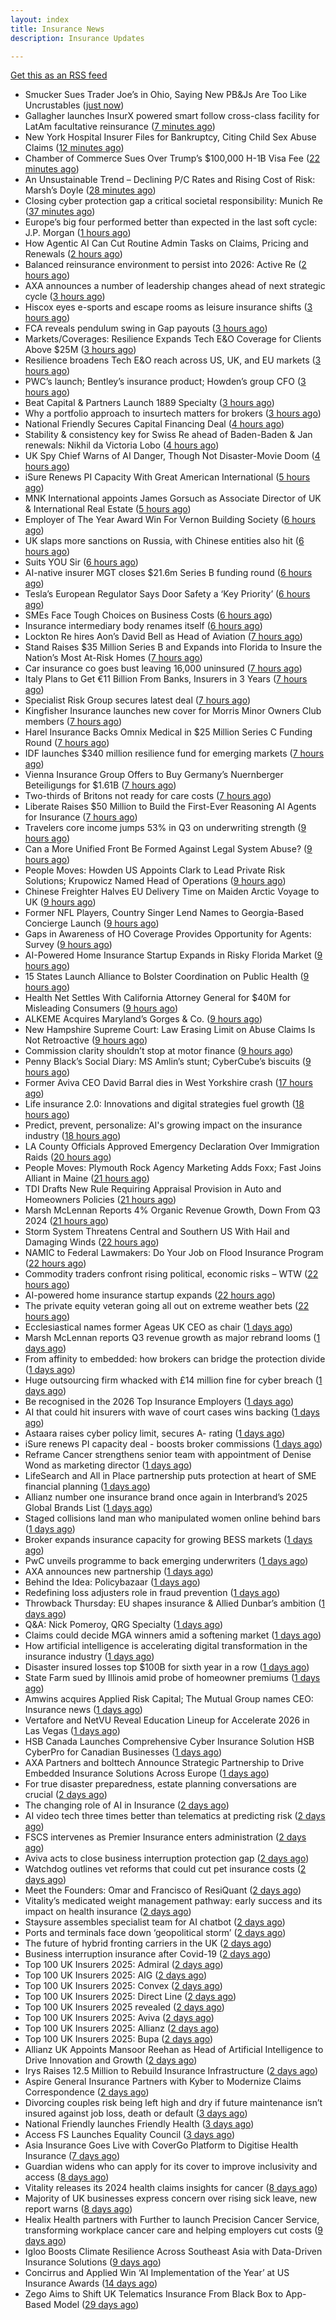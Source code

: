```yaml
---
layout: index
title: Insurance News
description: Insurance Updates

---
```


[Get this as an RSS feed](/insurance.rss)

<!-- news_marker starts -->
- Smucker Sues Trader Joe’s in Ohio, Saying New PB&Js Are Too Like Uncrustables ([just now](https://www.insurancejournal.com/news/midwest/2025/10/17/844176.htm))
- Gallagher launches InsurX powered smart follow cross-class facility for LatAm facultative reinsurance ([7 minutes ago](https://www.reinsurancene.ws/gallagher-launches-insurx-powered-smart-follow-cross-class-facility-for-latam-facultative-reinsurance/))
- New York Hospital Insurer Files for Bankruptcy, Citing Child Sex Abuse Claims ([12 minutes ago](https://www.insurancejournal.com/news/east/2025/10/17/844171.htm))
- Chamber of Commerce Sues Over Trump’s $100,000 H-1B Visa Fee ([22 minutes ago](https://www.insurancejournal.com/news/national/2025/10/17/844154.htm))
- An Unsustainable Trend – Declining P/C Rates and Rising Cost of Risk: Marsh’s Doyle ([28 minutes ago](https://www.insurancejournal.com/news/international/2025/10/17/844140.htm))
- Closing cyber protection gap a critical societal responsibility: Munich Re ([37 minutes ago](https://www.reinsurancene.ws/closing-cyber-protection-gap-a-critical-societal-responsibility-munich-re/))
- Europe’s big four performed better than expected in the last soft cycle: J.P. Morgan ([1 hours ago](https://www.reinsurancene.ws/europes-big-four-performed-better-than-expected-in-the-last-soft-cycle-j-p-morgan/))
- How Agentic AI Can Cut Routine Admin Tasks on Claims, Pricing and Renewals ([2 hours ago](https://insurance-edge.net/2025/10/17/how-agentic-ai-can-cut-routine-admin-tasks-on-claims-pricing-and-renewals/))
- Balanced reinsurance environment to persist into 2026: Active Re ([2 hours ago](https://www.reinsurancene.ws/balanced-reinsurance-environment-to-persist-into-2026-active-re/))
- AXA announces a number of leadership changes ahead of next strategic cycle ([3 hours ago](https://www.reinsurancene.ws/axa-announces-a-number-of-leadership-changes-ahead-of-next-strategic-cycle/))
- Hiscox eyes e-sports and escape rooms as leisure insurance shifts ([3 hours ago](https://www.insurancebusinessmag.com/uk/news/professional-liability/hiscox-eyes-esports-and-escape-rooms-as-leisure-insurance-shifts-553249.aspx))
- FCA reveals pendulum swing in Gap payouts ([3 hours ago](https://www.postonline.co.uk/news/7959226/fca-reveals-pendulum-swing-in-gap-payouts))
- Markets/Coverages: Resilience Expands Tech E&O Coverage for Clients Above $25M ([3 hours ago](https://www.insurancejournal.com/news/national/2025/10/17/844090.htm))
- Resilience broadens Tech E&O reach across US, UK, and EU markets ([3 hours ago](https://www.reinsurancene.ws/resilience-broadens-tech-eo-reach-across-us-uk-and-eu-markets/))
- PWC’s launch; Bentley’s insurance product; Howden’s group CFO ([3 hours ago](https://www.postonline.co.uk/news/7959205/pwc%E2%80%99s-launch-bentley%E2%80%99s-insurance-product-howden%E2%80%99s-group-cfo))
- Beat Capital & Partners Launch 1889 Specialty ([3 hours ago](https://insurance-edge.net/2025/10/17/beat-capital-partners-launch-1889-specialty/))
- Why a portfolio approach to insurtech matters for brokers ([3 hours ago](https://www.insurancebusinessmag.com/uk/news/technology/why-a-portfolio-approach-to-insurtech-matters-for-brokers-553388.aspx))
- National Friendly Secures Capital Financing Deal ([4 hours ago](https://insurance-edge.net/2025/10/17/national-friendly-secures-capital-financing-deal/))
- Stability & consistency key for Swiss Re ahead of Baden-Baden & Jan renewals: Nikhil da Victoria Lobo ([4 hours ago](https://www.reinsurancene.ws/stability-consistency-key-for-swiss-re-ahead-of-baden-baden-jan-renewals-nikhil-da-victoria-lobo/))
- UK Spy Chief Warns of AI Danger, Though Not Disaster-Movie Doom ([4 hours ago](https://www.insurancejournal.com/news/international/2025/10/17/844122.htm))
- iSure Renews PI Capacity With Great American International ([5 hours ago](https://insurance-edge.net/2025/10/17/isure-renews-pi-capacity-with-great-american-international/))
- MNK International appoints James Gorsuch as Associate Director of UK & International Real Estate ([5 hours ago](https://www.reinsurancene.ws/mnk-international-appoints-james-gorsuch-as-associate-director-of-uk-international-real-estate/))
- Employer of The Year Award Win For Vernon Building Society ([6 hours ago](https://insurance-edge.net/2025/10/17/employer-of-the-year-award-win-for-vernon-building-society/))
- UK slaps more sanctions on Russia, with Chinese entities also hit ([6 hours ago](https://www.insurancebusinessmag.com/uk/news/marine/uk-slaps-more-sanctions-on-russia-with-chinese-entities-also-hit-553367.aspx))
- Suits YOU Sir ([6 hours ago](https://www.insurancebusinessmag.com/uk/news/auto-motor/suits-you-sir-553365.aspx))
- AI-native insurer MGT closes $21.6m Series B funding round ([6 hours ago](https://www.reinsurancene.ws/ai-native-insurer-mgt-closes-21-6m-series-b-funding-round/))
- Tesla’s European Regulator Says Door Safety a ‘Key Priority’ ([6 hours ago](https://www.insurancejournal.com/news/international/2025/10/17/844113.htm))
- SMEs Face Tough Choices on Business Costs ([6 hours ago](https://insurance-edge.net/2025/10/17/smes-face-tough-choices-on-business-costs/))
- Insurance intermediary body renames itself ([6 hours ago](https://www.insurancebusinessmag.com/uk/news/travel/insurance-intermediary-body-renames-itself-553359.aspx))
- Lockton Re hires Aon’s David Bell as Head of Aviation ([7 hours ago](https://www.reinsurancene.ws/lockton-re-hires-aons-david-bell-as-head-of-aviation/))
- Stand Raises $35 Million Series B and Expands into Florida to Insure the Nation’s Most At-Risk Homes ([7 hours ago](https://www.insurtechinsights.com/stand-raises-35-million-series-b-and-expands-into-florida-to-insure-the-nations-most-at-risk-homes/))
- Car insurance co goes bust leaving 16,000 uninsured ([7 hours ago](https://www.insurancebusinessmag.com/uk/news/auto-motor/car-insurance-co-goes-bust-leaving-16000-uninsured-553357.aspx))
- Italy Plans to Get €11 Billion From Banks, Insurers in 3 Years ([7 hours ago](https://www.insurancejournal.com/news/international/2025/10/17/844109.htm))
- Specialist Risk Group secures latest deal ([7 hours ago](https://www.insurancebusinessmag.com/uk/news/breaking-news/specialist-risk-group-secures-latest-deal-553355.aspx))
- Kingfisher Insurance launches new cover for Morris Minor Owners Club members ([7 hours ago](https://www.insurancebusinessmag.com/uk/news/auto-motor/kingfisher-insurance-launches-new-cover-for-morris-minor-owners-club-members-553354.aspx))
- Harel Insurance Backs Omnix Medical in $25 Million Series C Funding Round ([7 hours ago](https://www.insurtechinsights.com/harel-insurance-backs-omnix-medical-in-25-million-series-c-funding-round/))
- IDF launches $340 million resilience fund for emerging markets ([7 hours ago](https://www.insurancebusinessmag.com/uk/news/breaking-news/idf-launches-340-million-resilience-fund-for-emerging-markets-553353.aspx))
- Vienna Insurance Group Offers to Buy Germany’s Nuernberger Beteiligungs for $1.61B ([7 hours ago](https://www.insurancejournal.com/news/international/2025/10/17/844105.htm))
- Two-thirds of Britons not ready for care costs ([7 hours ago](https://www.insurancebusinessmag.com/uk/news/breaking-news/twothirds-of-britons-not-ready-for-care-costs-553351.aspx))
- Liberate Raises $50 Million to Build the First-Ever Reasoning AI Agents for Insurance ([7 hours ago](https://www.insurtechinsights.com/liberate-raises-50-million-to-build-the-first-ever-reasoning-ai-agents-for-insurance/))
- Travelers core income jumps 53% in Q3 on underwriting strength ([9 hours ago](https://www.insurancebusinessmag.com/uk/news/breaking-news/travelers-core-income-jumps-53-in-q3-on-underwriting-strength-553390.aspx))
- Can a More Unified Front Be Formed Against Legal System Abuse? ([9 hours ago](https://www.insurancejournal.com/news/national/2025/10/17/843927.htm))
- People Moves: Howden US Appoints Clark to Lead Private Risk Solutions; Krupowicz Named Head of Operations ([9 hours ago](https://www.insurancejournal.com/news/national/2025/10/17/844040.htm))
- Chinese Freighter Halves EU Delivery Time on Maiden Arctic Voyage to UK ([9 hours ago](https://www.insurancejournal.com/news/international/2025/10/17/843889.htm))
- Former NFL Players, Country Singer Lend Names to Georgia-Based Concierge Launch ([9 hours ago](https://www.insurancejournal.com/news/southeast/2025/10/17/844079.htm))
- Gaps in Awareness of HO Coverage Provides Opportunity for Agents: Survey ([9 hours ago](https://www.insurancejournal.com/news/national/2025/10/17/844098.htm))
- AI-Powered Home Insurance Startup Expands in Risky Florida Market ([9 hours ago](https://www.insurancejournal.com/news/southeast/2025/10/17/844092.htm))
- 15 States Launch Alliance to Bolster Coordination on Public Health ([9 hours ago](https://www.insurancejournal.com/news/east/2025/10/17/843923.htm))
- Health Net Settles With California Attorney General for $40M for Misleading Consumers ([9 hours ago](https://www.insurancejournal.com/news/west/2025/10/17/843857.htm))
- ALKEME Acquires Maryland’s Gorges & Co. ([9 hours ago](https://www.insurancejournal.com/news/east/2025/10/17/844065.htm))
- New Hampshire Supreme Court: Law Erasing Limit on Abuse Claims Is Not Retroactive ([9 hours ago](https://www.insurancejournal.com/news/east/2025/10/17/844013.htm))
- Commission clarity shouldn’t stop at motor finance ([9 hours ago](https://www.postonline.co.uk/regulation/7959217/commission-clarity-shouldn%E2%80%99t-stop-at-motor-finance))
- Penny Black’s Social Diary: MS Amlin’s stunt; CyberCube’s biscuits ([9 hours ago](https://www.postonline.co.uk/people/7959018/penny-black%E2%80%99s-social-diary-ms-amlin%E2%80%99s-stunt-cybercube%E2%80%99s-biscuits))
- Former Aviva CEO David Barral dies in West Yorkshire crash ([17 hours ago](https://www.insurancebusinessmag.com/uk/news/breaking-news/former-aviva-ceo-david-barral-dies-in-west-yorkshire-crash-553311.aspx))
- Life insurance 2.0: Innovations and digital strategies fuel growth ([18 hours ago](https://www.dig-in.com/opinion/innovations-and-digital-strategies-fuel-growth))
- Predict, prevent, personalize: AI's growing impact on the insurance industry ([18 hours ago](https://www.dig-in.com/opinion/ais-growing-impact-on-the-insurance-industry))
- LA County Officials Approved Emergency Declaration Over Immigration Raids ([20 hours ago](https://www.insurancejournal.com/news/west/2025/10/16/844076.htm))
- People Moves: Plymouth Rock Agency Marketing Adds Foxx; Fast Joins Alliant in Maine ([21 hours ago](https://www.insurancejournal.com/news/east/2025/10/16/843274.htm))
- TDI Drafts New Rule Requiring Appraisal Provision in Auto and Homeowners Policies ([21 hours ago](https://www.insurancejournal.com/news/southcentral/2025/10/16/844015.htm))
- Marsh McLennan Reports 4% Organic Revenue Growth, Down From Q3 2024 ([21 hours ago](https://www.insurancejournal.com/news/international/2025/10/16/844036.htm))
- Storm System Threatens Central and Southern US With Hail and Damaging Winds ([22 hours ago](https://www.insurancejournal.com/news/southcentral/2025/10/16/844024.htm))
- NAMIC to Federal Lawmakers: Do Your Job on Flood Insurance Program ([22 hours ago](https://www.insurancejournal.com/news/national/2025/10/16/843952.htm))
- Commodity traders confront rising political, economic risks – WTW ([22 hours ago](https://www.insurancebusinessmag.com/uk/news/breaking-news/commodity-traders-confront-rising-political-economic-risks--wtw-553288.aspx))
- AI-powered home insurance startup expands ([22 hours ago](https://www.dig-in.com/articles/ai-powered-home-insurance-startup-expands))
- The private equity veteran going all out on extreme weather bets ([22 hours ago](https://www.dig-in.com/articles/the-private-equity-veteran-going-all-out-on-extreme-weather-bets))
- Ecclesiastical names former Ageas UK CEO as chair ([1 days ago](https://www.postonline.co.uk/news/7959224/ecclesiastical-names-former-ageas-uk-ceo-as-chair))
- Marsh McLennan reports Q3 revenue growth as major rebrand looms ([1 days ago](https://www.insurancebusinessmag.com/uk/news/breaking-news/marsh-mclennan-reports-q3-revenue-growth-as-major-rebrand-looms-553225.aspx))
- From affinity to embedded: how brokers can bridge the protection divide ([1 days ago](https://www.insurancebusinessmag.com/uk/news/technology/from-affinity-to-embedded-how-brokers-can-bridge-the-protection-divide-553215.aspx))
- Huge outsourcing firm whacked with £14 million fine for cyber breach ([1 days ago](https://www.insurancebusinessmag.com/uk/news/cyber/huge-outsourcing-firm-whacked-with-14-million-fine-for-cyber-breach-553214.aspx))
- Be recognised in the 2026 Top Insurance Employers ([1 days ago](https://www.insurancebusinessmag.com/uk/news/breaking-news/be-recognised-in-the-2026-top-insurance-employers-553213.aspx))
- AI that could hit insurers with wave of court cases wins backing ([1 days ago](https://www.postonline.co.uk/claims/7959206/ai-that-could-hit-insurers-with-wave-of-court-cases-wins-backing))
- Astaara raises cyber policy limit, secures A- rating ([1 days ago](https://www.insurancebusinessmag.com/uk/news/cyber/astaara-raises-cyber-policy-limit-secures-a-rating-553203.aspx))
- iSure renews PI capacity deal - boosts broker commissions ([1 days ago](https://www.insurancebusinessmag.com/uk/news/professional-liability/isure-renews-pi-capacity-deal--boosts-broker-commissions-553201.aspx))
- Reframe Cancer strengthens senior team with appointment of Denise Wond as marketing director ([1 days ago](https://ifamagazine.com/reframe-cancer-strengthens-senior-team-with-appointment-of-denise-wond-as-marketing-director/))
- LifeSearch and All in Place partnership puts protection at heart of SME financial planning ([1 days ago](https://ifamagazine.com/lifesearch-and-all-in-place-partnership-puts-protection-at-heart-of-sme-financial-planning/))
- Allianz number one insurance brand once again in Interbrand’s 2025 Global Brands List ([1 days ago](https://www.insurancebusinessmag.com/uk/news/breaking-news/allianz-number-one-insurance-brand-once-again-in-interbrands-2025-global-brands-list-553189.aspx))
- Staged collisions land man who manipulated women online behind bars ([1 days ago](https://www.insurancebusinessmag.com/uk/news/breaking-news/staged-collisions-land-man-who-manipulated-women-online-behind-bars-553186.aspx))
- Broker expands insurance capacity for growing BESS markets ([1 days ago](https://www.insurancebusinessmag.com/uk/news/breaking-news/broker-expands-insurance-capacity-for-growing-bess-markets-553184.aspx))
- PwC unveils programme to back emerging underwriters ([1 days ago](https://www.insurancebusinessmag.com/uk/news/breaking-news/pwc-unveils-programme-to-back-emerging-underwriters-553183.aspx))
- AXA announces new partnership ([1 days ago](https://www.insurancebusinessmag.com/uk/news/breaking-news/axa-announces-new-partnership-553182.aspx))
- Behind the Idea: Policybazaar ([1 days ago](https://thefintechtimes.com/behind-the-idea-policybazaar/))
- Redefining loss adjusters role in fraud prevention ([1 days ago](https://www.postonline.co.uk/claims/7959117/redefining-loss-adjusters-role-in-fraud-prevention))
- Throwback Thursday: EU shapes insurance & Allied Dunbar’s ambition ([1 days ago](https://www.postonline.co.uk/regulation/7956772/throwback-thursday-eu-shapes-insurance-allied-dunbar%E2%80%99s-ambition))
- Q&A: Nick Pomeroy, QRG Specialty ([1 days ago](https://www.postonline.co.uk/lloyd%E2%80%99slondon/7958289/qa-nick-pomeroy-qrg-specialty))
- Claims could decide MGA winners amid a softening market ([1 days ago](https://www.insurancebusinessmag.com/uk/news/breaking-news/claims-could-decide-mga-winners-amid-a-softening-market-553125.aspx))
- How artificial intelligence is accelerating digital transformation in the insurance industry ([1 days ago](https://www.dig-in.com/opinion/ai-is-accelerating-digital-transformation))
- Disaster insured losses top $100B for sixth year in a row ([1 days ago](https://www.dig-in.com/articles/disaster-insured-losses-top-100b-for-sixth-year-in-a-row))
- State Farm sued by Illinois amid probe of homeowner premiums ([1 days ago](https://www.dig-in.com/articles/state-farm-sued-by-illinois-amid-probe-of-homeowner-premiums))
- Amwins acquires Applied Risk Capital; The Mutual Group names CEO: Insurance news ([1 days ago](https://www.dig-in.com/news/amwins-acquires-arc-mutual-group-ceo-insurance))
- Vertafore and NetVU Reveal Education Lineup for Accelerate 2026 in Las Vegas ([1 days ago](https://www.insurtechinsights.com/vertafore-and-netvu-reveal-education-lineup-for-accelerate-2026-in-las-vegas/))
- HSB Canada Launches Comprehensive Cyber Insurance Solution HSB CyberPro for Canadian Businesses ([1 days ago](https://www.insurtechinsights.com/hsb-canada-launches-comprehensive-cyber-insurance-solution-hsb-cyberpro-for-canadian-businesses/))
- AXA Partners and bolttech Announce Strategic Partnership to Drive Embedded Insurance Solutions Across Europe ([1 days ago](https://www.insurtechinsights.com/axa-partners-and-bolttech-announce-strategic-partnership-to-drive-embedded-insurance-solutions-across-europe/))
- For true disaster preparedness, estate planning conversations are crucial ([2 days ago](https://www.dig-in.com/opinion/disaster-preparedness-starts-with-insurance-estate-planning))
- The changing role of AI in Insurance ([2 days ago](https://www.dig-in.com/podcast/the-changing-role-of-ai-in-insurance))
- AI video tech three times better than telematics at predicting risk ([2 days ago](https://www.postonline.co.uk/technology/7959219/ai-video-tech-three-times-better-than-telematics-at-predicting-risk))
- FSCS intervenes as Premier Insurance enters administration ([2 days ago](https://www.postonline.co.uk/news/7959221/16000-customers-to-be-protected-by-fscs-as-premier-enters-administration))
- Aviva acts to close business interruption protection gap ([2 days ago](https://www.postonline.co.uk/commercial/7959220/aviva-acts-to-close-business-interruption-protection-gap))
- Watchdog outlines vet reforms that could cut pet insurance costs ([2 days ago](https://www.postonline.co.uk/news/7959218/watchdog-outlines-vet-reforms-that-could-cut-pet-insurance-costs))
- Meet the Founders: Omar and Francisco of ResiQuant ([2 days ago](https://www.insurtechinsights.com/meet-the-founders-omar-and-francisco-of-resiquant/))
- Vitality’s medicated weight management pathway: early success and its impact on health insurance ([2 days ago](https://ifamagazine.com/vitalitys-medicated-weight-management-pathway-early-success-and-its-impact-on-health-insurance/))
- Staysure assembles specialist team for AI chatbot ([2 days ago](https://www.postonline.co.uk/technology/7959215/staysure-assembles-specialist-team-for-ai-chatbot))
- Ports and terminals face down ‘geopolitical storm’ ([2 days ago](https://www.postonline.co.uk/lloyd%E2%80%99slondon/7959214/ports-and-terminals-face-down-%E2%80%98geopolitical-storm%E2%80%99))
- The future of hybrid fronting carriers in the UK ([2 days ago](https://www.postonline.co.uk/commercial/7958968/the-future-of-hybrid-fronting-carriers-in-the-uk))
- Business interruption insurance after Covid-19 ([2 days ago](https://www.postonline.co.uk/commercial/7959040/business-interruption-insurance-after-covid-19))
- Top 100 UK Insurers 2025: Admiral ([2 days ago](https://www.postonline.co.uk/personal/7959070/top-100-uk-insurers-2025-admiral))
- Top 100 UK Insurers 2025: AIG ([2 days ago](https://www.postonline.co.uk/commercial/7959073/top-100-uk-insurers-2025-aig))
- Top 100 UK Insurers 2025: Convex ([2 days ago](https://www.postonline.co.uk/commercial/7959032/top-100-uk-insurers-2025-convex))
- Top 100 UK Insurers 2025: Direct Line ([2 days ago](https://www.postonline.co.uk/personal/7959013/top-100-uk-insurers-2025-direct-line))
- Top 100 UK Insurers 2025 revealed ([2 days ago](https://www.postonline.co.uk/personal/7959011/top-100-uk-insurers-2025-revealed))
- Top 100 UK Insurers 2025: Aviva ([2 days ago](https://www.postonline.co.uk/personal/7959012/top-100-uk-insurers-2025-aviva))
- Top 100 UK Insurers 2025: Allianz ([2 days ago](https://www.postonline.co.uk/personal/7959023/top-100-uk-insurers-2025-allianz))
- Top 100 UK Insurers 2025: Bupa ([2 days ago](https://www.postonline.co.uk/personal/7958996/top-100-uk-insurers-2025-bupa))
- Allianz UK Appoints Mansoor Reehan as Head of Artificial Intelligence to Drive Innovation and Growth ([2 days ago](https://www.insurtechinsights.com/allianz-uk-appoints-mansoor-reehan-as-head-of-artificial-intelligence-to-drive-innovation-and-growth/))
- Irys Raises 12.5 Million to Rebuild Insurance Infrastructure ([2 days ago](https://www.insurtechinsights.com/irys-raises-12-5-million-to-rebuild-insurance-infrastructure/))
- Aspire General Insurance Partners with Kyber to Modernize Claims Correspondence ([2 days ago](https://www.insurtechinsights.com/aspire-general-insurance-partners-with-kyber-to-modernize-claims-correspondence/))
- Divorcing couples risk being left high and dry if future maintenance isn’t insured against job loss, death or default ([3 days ago](https://ifamagazine.com/divorcing-couples-risk-being-left-high-and-dry-if-future-maintenance-isnt-insured-against-job-loss-death-or-default/))
- National Friendly launches Friendly Health ([3 days ago](https://ifamagazine.com/national-friendly-launches-friendly-health/))
- Access FS Launches Equality Council ([3 days ago](https://ifamagazine.com/access-fs-launches-equality-council/))
- Asia Insurance Goes Live with CoverGo Platform to Digitise Health Insurance ([7 days ago](https://thefintechtimes.com/asia-insurance-goes-live-with-covergo-platform-to-digitise-health-insurance/))
- Guardian widens who can apply for its cover to improve inclusivity and access ([8 days ago](https://ifamagazine.com/guardian-widens-who-can-apply-for-its-cover-to-improve-inclusivity-and-access/))
- Vitality releases its 2024 health claims insights for cancer ([8 days ago](https://ifamagazine.com/vitality-releases-its-2024-health-claims-insights-for-cancer/))
- Majority of UK businesses express concern over rising sick leave, new report warns ([8 days ago](https://ifamagazine.com/majority-of-uk-businesses-express-concern-over-rising-sick-leave-new-report-warns/))
- Healix Health partners with Further to launch Precision Cancer Service, transforming workplace cancer care and helping employers cut costs ([9 days ago](https://ifamagazine.com/healix-health-partners-with-further-to-launch-precision-cancer-service-transforming-workplace-cancer-care-and-helping-employers-cut-costs/))
- Igloo Boosts Climate Resilience Across Southeast Asia with Data-Driven Insurance Solutions ([9 days ago](https://thefintechtimes.com/igloo-boosts-climate-resilience-across-southeast-asia-with-data-driven-insurance-solutions/))
- Concirrus and Applied Win ‘AI Implementation of the Year’ at US Insurance Awards ([14 days ago](https://thefintechtimes.com/concirrus-ai-cuts-aviation-underwriting-time-from-36-hours-to-minutes-for-applied-aviation/))
- Zego Aims to Shift UK Telematics Insurance From Black Box to App-Based Model ([29 days ago](https://thefintechtimes.com/zego-aims-to-shift-uk-telematics-insurance-from-black-box-to-app-based-model/))

<!-- news_marker ends -->